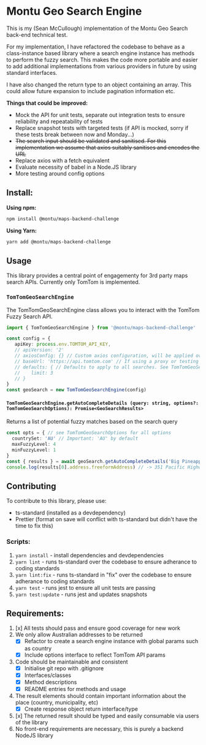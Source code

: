 # Montu Geo Search Engine

This is my (Sean McCullough) implementation of the Montu Geo Search back-end technical test.

For my implementation, I have refactored the codebase to behave as a class-instance based library where a search engine instance has methods to perform the fuzzy search.
This makes the code more portable and easier to add additional implementations from various providers in future by using standard interfaces.

I have also changed the return type to an object containing an array. This could allow future expansion to include pagination information etc.

**Things that could be improved:**

- Mock the API for unit tests, separate out integration tests to ensure reliability and repeatability of tests
- Replace snapshot tests with targeted tests (if API is mocked, sorry if these tests break between now and Monday...)
- ~~The search input should be validated and sanitised. For this implementation we assume that axios suitably sanitises and encodes the URL~~
- Replace axios with a fetch equivalent
- Evaluate necessity of babel in a Node.JS library 
- More testing around config options

## Install:

**Using npm:**
```sh
npm install @montu/maps-backend-challenge
```

**Using Yarn:**
```sh
yarn add @montu/maps-backend-challenge
```

## Usage

This library provides a central point of engagementy for 3rd party maps search APIs. Currently only TomTom is implemented.

### `TomTomGeoSearchEngine`

The TomTomGeoSearchEngine class allows you to interact with the TomTom Fuzzy Search API.

```ts
import { TomTomGeoSearchEngine } from '@montu/maps-backend-challenge'

const config = {
   apiKey: process.env.TOMTOM_API_KEY,
   // apiVersion: '2'
   // axiosConfig: {} // Custom axios configuration, will be applied over defaults
   // baseUrl: 'https://api.tomtom.com' // If using a proxy or testing harness, provide a custom URL to invoke
   // defaults: { // Defaults to apply to all searches. See TomTomGeoSearchOptions for more information.
   //    limit: 3
   // }
}
const geoSearch = new TomTomGeoSearchEngine(config)
```

#### `TomTomGeoSearchEngine.getAutoCompleteDetails (query: string, options?: TomTomGeoSearchOptions): Promise<GeoSearchResults>`

Returns a list of potential fuzzy matches based on the search query

```ts
const opts = { // see TomTomGeoSearchOptions for all options
  countrySet: 'AU' // Important: 'AU' by default
  maxFuzzyLevel: 4
  minFuzzyLevel: 1
}
const { results } = await geoSearch.getAutoCompleteDetails('Big Pineapple', opts)
console.log(results[0].address.freeformAddress) // -> 351 Pacific Highway, Coffs Harbour, New South Wales, 2450
```

## Contributing

To contribute to this library, please use:

- ts-standard (installed as a devdependency)
- Prettier (format on save will conflict with ts-standard but didn't have the time to fix this)

### Scripts:

1. `yarn install` - install dependencies and devdependencies
1. `yarn lint` - runs ts-standard over the codebase to ensure adherance to coding standards
1. `yarn lint:fix` - runs ts-standard in "fix" over the codebase to ensure adherance to coding standards
1. `yarn test` - runs jest to ensure all unit tests are passing
1. `yarn test:update` - runs jest and updates snapshots

## Requirements:

1. [x] All tests should pass and ensure good coverage for new work
2. We only allow Australian addresses to be returned
   - [x] Refactor to create a search engine instance with global params such as country
   - [x] Include options interface to reflect TomTom API params
3. Code should be maintainable and consistent
   - [x] Initialise git repo with .gitignore
   - [x] Interfaces/classes
   - [x] Method descriptions
   - [x] README entries for methods and usage
4. The result elements should contain important information about the place (country, municipality, etc)
   - [x] Create response object return interface/type
5. [x] The returned result should be typed and easily consumable via users of the library
6. No front-end requirements are necessary, this is purely a backend NodeJS library
